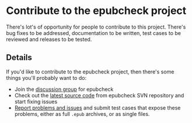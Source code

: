 # Contribute to the epubcheck project #

There's lot's of opportunity for people to contribute to this project. There's bug fixes to be addressed, documentation to be written, test cases to be reviewed and releases to be tested.


## Details ##

If you'd like to contribute to the epubcheck project, then there's some things you'll probably want to do:
  * Join the [discussion group](http://groups.google.com/group/epubcheck) for epubcheck
  * Check out the [latest source code](http://code.google.com/p/epubcheck/source/checkout) from epubcheck SVN repository and start fixing issues
  * [Report problems and issues](http://code.google.com/p/epubcheck/issues/list) and submit test cases that expose these problems, either as full `.epub` archives, or as single files.